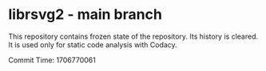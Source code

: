 # librsvg2 - main branch

This repository contains frozen state of the repository.
Its history is cleared. It is used only for static code
analysis with Codacy.

Commit Time: 1706770061